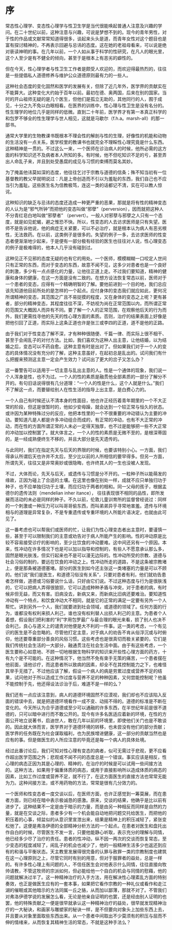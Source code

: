 # 序
常态性心理学、变态性心理学与性卫生学是当代很能唤起普通人注意及兴趣的学问。在二十世纪以前，这种注意与兴趣，可说是梦想不到的。现今的青年男性，对于性的作品或文献常常知道得很多，谈起来头头是道，而青年女性对这个题目也是富有探讨精神的，不再表示回避与忌讳的态度。这在她的老祖母看来，可以说是绝对亵读神明的事。在几年以前，一个人如从事于科学的性研究，在凡人的眼光里，这个人至少是有不健全的倾向，甚至于是根本上有恶劣的癖性的。 

但在今天，性心理学者与性卫生工作者是颇受人欢迎的，而欢迎得最热烈的，往往是一些提倡私人道德修养与维护公众道德原则最有力的一些人。 

这种社会态度的变化固然和医学的发展有关，但除了近几年外，医学界的贡献实在不能算大。这种变化大约始于百年以前。最初在德、奥两国，后来在别的国家。当时的开山祖师无疑的是几个医生，但他们是孤立无助的，其他同行的人，囿于成见，十分之九不免以白眼相看。在医界的训练中，性心理与性卫生是没有名分的。性生理学的地位几乎是同样的低微。直到二十年前，医学界才有第一本真正科学的和包罗不够全的性生理学与世人相见，这就是马歇尔（f.h.a。marsh-all）的那一部书。 

通常大学里的生物教课书既根本不理会性的解剖与性的生理，好像性的机能和动物的生活没有一点关系，医学校里的教课书也就完全不理睬性心理究竟是什么东西。这种精神是一贯的。不过这么一来，一个医师在诊治病人的时候，他所必需的这方面的科学知识还不及病者本人所知的多。有时候，他不但吃知识不足的亏，甚至弄出人命乱子来，并且到处受愚腐的成见与习惯的束缚而莫名其妙。 

为了掩盖他讳莫如深的态度，他往往乞讨于宗教与道德的信条；殊不知当初有一位基督教的教父早就明说过：凡是上帝创造而不引以为羞耻的东西，我们自己也不应当引为羞耻。这些医生名为信教极笃，连这一类的话都记不清，实在可以教人惊诧。 

这种知识的缺乏与忌讳的态度还造成一种更严重的恶果，那就是将有性的精神变态的人认为是“邪气所钟”而把他的变态叫做“邪孽”（perversion），因而就把这种人不分青红皂白地叫做“邪孽者” （pervert）。一般人对邪孽与邪孽之人只有一个态度，就是如见蛇蝎，避之惟恐不快。所以，性变态的人去访求医师是只有失望。医师不是告诉他说，他的病症无关紧要，可以不必治疗，就是根本认为病人有恶劣根性，无法救药。在以前，这类例子是很多的。失望的例子一多，去访求医师的性变态者便渐渐地少起来，于是便有一部分极有经验的医生也往往对人说，性心理变态的例子是极难得的，他本人几乎没有碰到过。 

这种见正不见邪的态度无疑的也有它的用处。一个医师，模模糊糊一口咬定人世间只有正常的东西，而对于变态的东西，故意不闻不见，这多少对患者也是一个良好的刺激，多少有一点点感化的力量，让他往正道上走。不过我们要知道，精神的健康和身体的健康，在这一方面是没有二致的。在想方设法恢复常态以前，医师对于一个患者的变态，应得有一个精确明智的了解。要他前进到一个目的地，我们总应该先知道他目前所处的是怎样的一个起点。应付身体的变态我们就应如此，更何况所谓精神的变态，其范围之广且不易捉摸的程度，又在身体的变态之上呢？更有甚者，部分的精神变态，其程度往往不深，不妨视为尚在正常范围以内，而所谓正常的范围又大概因人而异有不同。要了解一个人的正常范围，在观察他后天的行为而外，我们更需找寻他的先天的性心理方面的素质。否则，治疗的结果表面上好像是把他引回了正道，而实际上这条正道也许是张三或李四的正道，道不是他的正路。 

由于我们对于性变态了解不深，才有种种很随便、千篇一律、而实际上很不相干、甚至于会闹乱子的对付方法。比如，我们喜欢为这种人出主意，让他结婚，以为结婚之后，变态可以不药自愈。这种主意有时是出对了。但如果我们对于一个人的变态的具体情况没有充分的了解，这种主意虽好，在起初总是乱出的。试问我们有什么把握来预测这主意一定会产生效力？试问出了更大的岔子又怎么办？ 

这一番警告可以适用于一切主意与乱出主意的人。性是一个通体的现象，我们说一个人浑身是性，也不为过。一个人的性的素质是融贯他全部素质的一部分了解分不开的。有句旧话说得很有几分道理：“一个人的性是什么，这个人就是什么。”我们不了解这一点，而要替给别人在性生活的指导上出主意，是白费心力的。 

一个人自己有时候还认不清本身的性面目，他也许正经历着青年期里的一个不大正常的阶段，但这是很暂时的，他如少安毋躁，就会达到一个较正常与恒久的状态。或许因为某种特殊过分的反应，他把本性里的一个不很重要的冲动错认为主要的冲动。要知道凡是人都是许多冲动组合而成的，有正常的冲动，也有不大正常的冲动，而在性的方面所谓正常的人未必一定得天独厚，也不过是能够把一些不大正常的冲动加以控制罢了。就大体言之，一个人的性的素质是无微不至的，是根深蒂固的，是一经成熟便终生不移的，并且大部分是先天遗传的。 

与此同时，我们在指定先天与后天的界限的时候，也要该特别小心。一方面，我们得承认所谓后天也许并不太后，至少比以前的人所相信的要早得多。但另一方面，所谓先天，往往又是非常奥妙或很隐晦，也许终其人的一生也没被人发现。 

不过，大体而论，先天与后天，或遗传与习惯是分不开的。一粒种子所以能萌发的缘故，正因为碰上了合适的土壤。在这里也像在别处一样，成就不应只单独归功于种子，也不应单独归功于土壤，而应归功于两者的相和。同一父母的孩子，根据孟德尔的遗传法则（mendelian  inher itance）， 往往表现很不相同的品性，即所发展而活动的未必是同样的种子。不久以前，伦敦儿童训育所的监督曾经说过：同样的一个刺激或一种压力可以叫哥哥偷东西，而叫弟弟异乎寻常地害羞。遗传与环境相与的道理是异常复杂，不是专重遗传或专重环境的人所能片语决定，也就由此可见了。 

这一番考虑也可以帮我们或医师的忙，让我们为性心理变态者出主意时，要谨慎一些，甚至于可以限制我们的主意或劝告对于病人所能产生的影响。性的冲动原是比较不容易接受诊疗的影响的，至少比饮食的冲动要难。这中间还另有一个原因。本来，性冲动在许多情况下也是可以加以指导和控制的，有些人不愿意承认那么多，固然是眼光肤浅，但实行起来也不是可以漫无边际的。性冲动所受的宗教、道德与社会习俗的制约，要远在饮食的冲动之上。性冲动所走的道路，不是这条被宗教堵上，便是那条被道德塞堵。部分的医生到如今还主张这一类堵塞的力量是可以不顾的。他们说“我们是医生，和道德习俗没有关系”，只要对患者有利，他们就劝告患者怎样做，道德或习俗要说什么话，只好由它们说。不过这种态度与行为是很肤浅的，它可以把病人弄得很狼狈，它可以造成种种矛盾与冲突，对于患者的病，有时候非但无益，而又有害。旧病没去，新病又来，而新病比旧病还要难治。要知道性冲动有一个特点，和饮食冲动大不相同，就是它的正常的满足一定要有另外一个人帮忙。讲到另外一个人，我们就要进到社会领域，或道德的领域了。任何方面的行为，谁都没有权利来损人利己，谁也没有权利替人出损人利己的主意。为患者个人着想，假设我们把利害的“利”字用包罗最广与最合理的眼光来看，损了别人也决不会利己，良心与道义上的谴责对他便是大不利的一件事。这一类的考虑，一个有见识的医生是不会忽略的。尽管他打定主意，对于病人的劝告不肯从俗浮沉或与时俯仰，他还要尊重部分善良的风俗习惯。这些考虑也是很真切而极关紧要的，它们是我们传统社会生活的一大部分，融通贯注在社会生活中面。由于有这些考虑，一个医生要称心如意地、不顾一切地根据生物科学的知识来开些性心理方面的药方，十有九个是不可能的。在这种情况下，他当然不免有束手无策的痛苦，一个患者摆在他前面，请他诊疗，而这患者所以致病的因素，却全不在其控制能力之下，也难怪其举手无措了。不过他应该了解，假设一个病人的病是劳累过度或营养不足的结果，试问他对于所以造成工作过度与营养不足的种种因素，又何尝能控制呢？他虽不能控制于先，他还得设法诊治于后，难道不是一样的么？ 

我们还有一点应该注意到，病人的道德环境固然不应漠视，我们却也不应该陷入反面的错误中去，就是把道德环境看作一成不变、动摇不得的。道德的标准是不断在变化的。今天所认为合乎道德或至少可以通融的许多东西，在半世纪年前是很不道德的，只可以暗中进行而不敢公开的。现今有许多名医适应着新的环境，在性的方面公开地立说著书，启迪世人，敢在几年以前的环境里，即使他们关门也是不敢谈的。因此就大体而言，医学界对于道德环境的转移，也未尝没有他们的部分贡献；医学界的任务既在为社会谋取福利，也为民族增进健康，这一部分的贡献当然也是应有的事。但是做医生的人所应注意的毕竟还是每一个病人的具体处境。 

经过此番讨论后，我们可知对性心理有变态的病者，似可无需过于悲观，更不应看作超出医学范围之外；悲观或不闻不问的态度总是一个错误。事实应该是相反，性心理的病态正因为其是心理的、精神的，在治疗的时候是可以试用一些间接方法的。这种方法，如果用于偏重体质的病态，或用于直接影响所以造成体质的病态的因素，比如工作过度或营养不足，就不行了，在这方面医生的直接方法也常常无能为力。这种间接方法，或不用药物的方法，常常是很有几分效力的。 

一个医师和性变态者一度交谈以后，在医师方面，也许正感觉到一筹莫展，而在患者方面，则已经在暗中表示极诚恳的感激。原来，交谈的结果，他确乎是比以前有进步了。这种结果不一定是由于暗示的力量，而是由另一种相反而同样是自然的力量，就是在交谈之际，患者多少有一个机会能自动地把问题交托给医生，而把他的积压着的心事，倾盆似的从意识里宣泄出来，结果是精神上的积压减轻了，紧张变松弛了。这便是弗洛伊德的全部精神分析方法的一个起点。在患者对医生和盘托出作自白的时候，尽管医生不发一言，只要他能静心听取，表示充分的理解与同情，他已经多少尽了治疗的责任。患者的性冲动，纵不因一两次的交谈而恢复常态，至少变态的程度减轻了，闹乱子的机会也减少了，他的一般精神生活多少也返还到应有的和谐与平衡状态。天主教里发展得很完备的认罪与赦罪一类的宗教制度也建筑在这一心理原则之上，尽管它同时有别的用意，但对于服罪者的益处，总是一样的。有许多性心理上有问题的人，不信任医生会对他表示什么同情，往往直接向牧帅请教，不管这牧师的宗派如何，但必能给他一个自白的机会与同情的慰藉，他的问题就解决过半了。这一种精神治疗的入手方法，用在解决性心理紊乱方面的特别奏效，也正是做医生应有的一套本事，如果把它看作宗教的一种礼仪或看作和走江湖的催眠或其他暗示的方法同属一丘之貉，从而加以鄙薄，那就不对了。不管我们对弗洛伊德学说的发展怎么看，无论是他亲自证明的也罢，还是经由别人证明的也罢，他的特殊贡献之一便是很早就承认这一种精神治疗的益处，很早就发现精神治疗的一大秘诀，和画家与雕塑家的秘诀一样，是不但要向对象头上加些东西上去，并且要从对象里面取些东西出来。从一个患者中间取出不少莫须有的积压与屈而不伸的情绪来，从而恢复其精神生活的常态，不就是这种手法么？ 


